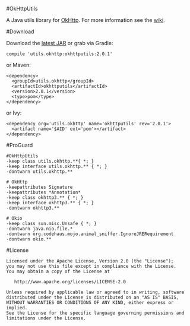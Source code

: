 #OkHttpUtils

A Java utils library for [OkHttp][0]. For more information see the [wiki][1].

#Download

Download the [latest JAR][2] or grab via Gradle:

```
compile 'utils.okhttp:okhttputils:2.0.1'
```

or Maven:

```
<dependency>
  <groupId>utils.okhttp</groupId>
  <artifactId>okhttputils</artifactId>
  <version>2.0.1</version>
  <type>pom</type>
</dependency>
```

or Ivy:

```
<dependency org='utils.okhttp' name='okhttputils' rev='2.0.1'>
  <artifact name='$AID' ext='pom'></artifact>
</dependency>
```

#ProGuard

```
#OkHttpUtils
-keep class utils.okhttp.**{ *; }
-keep interface utils.okhttp.** { *; }
-dontwarn utils.okhttp.**

# OkHttp
-keepattributes Signature
-keepattributes *Annotation*
-keep class okhttp3.** { *; }
-keep interface okhttp3.** { *; }
-dontwarn okhttp3.**

# Okio
-keep class sun.misc.Unsafe { *; }
-dontwarn java.nio.file.*
-dontwarn org.codehaus.mojo.animal_sniffer.IgnoreJRERequirement
-dontwarn okio.**
```

#License

```
Licensed under the Apache License, Version 2.0 (the "License");
you may not use this file except in compliance with the License.
You may obtain a copy of the License at

   http://www.apache.org/licenses/LICENSE-2.0

Unless required by applicable law or agreed to in writing, software
distributed under the License is distributed on an "AS IS" BASIS,
WITHOUT WARRANTIES OR CONDITIONS OF ANY KIND, either express or implied.
See the License for the specific language governing permissions and
limitations under the License.
```

[0]: https://github.com/square/okhttp
[1]: https://github.com/aa65535/okhttputils/wiki
[2]: https://github.com/aa65535/okhttputils/releases
